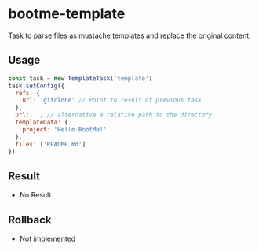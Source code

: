 # bootme-template

Task to parse files as mustache templates and replace the original content.

## Usage

```js
const task = new TemplateTask('template')
task.setConfig({
  refs: {
    url: 'gitclone' // Point to result of previous task
  },
  url: '', // alternative a relative path to the directory
  templateData: {
    project: 'Hello BootMe!'
  },
  files: ['README.md']
})
```

## Result

- No Result

## Rollback

- Not implemented
